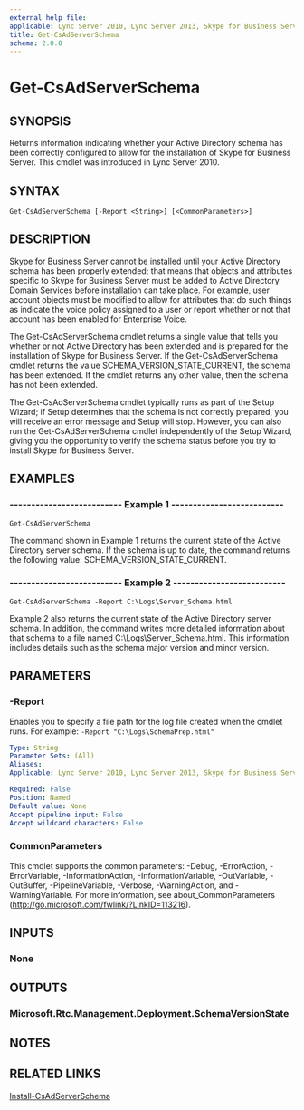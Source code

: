 ```yaml
---
external help file: 
applicable: Lync Server 2010, Lync Server 2013, Skype for Business Server 2015
title: Get-CsAdServerSchema
schema: 2.0.0
---
```


# Get-CsAdServerSchema

## SYNOPSIS
Returns information indicating whether your Active Directory schema has been correctly configured to allow for the installation of Skype for Business Server.
This cmdlet was introduced in Lync Server 2010.


## SYNTAX

```
Get-CsAdServerSchema [-Report <String>] [<CommonParameters>]
```

## DESCRIPTION
Skype for Business Server cannot be installed until your Active Directory schema has been properly extended; that means that objects and attributes specific to Skype for Business Server must be added to Active Directory Domain Services before installation can take place.
For example, user account objects must be modified to allow for attributes that do such things as indicate the voice policy assigned to a user or report whether or not that account has been enabled for Enterprise Voice.

The Get-CsAdServerSchema cmdlet returns a single value that tells you whether or not Active Directory has been extended and is prepared for the installation of Skype for Business Server.
If the Get-CsAdServerSchema cmdlet returns the value SCHEMA_VERSION_STATE_CURRENT, the schema has been extended.
If the cmdlet returns any other value, then the schema has not been extended.

The Get-CsAdServerSchema cmdlet typically runs as part of the Setup Wizard; if Setup determines that the schema is not correctly prepared, you will receive an error message and Setup will stop.
However, you can also run the Get-CsAdServerSchema cmdlet independently of the Setup Wizard, giving you the opportunity to verify the schema status before you try to install Skype for Business Server.

## EXAMPLES

### -------------------------- Example 1 --------------------------
```
Get-CsAdServerSchema
```

The command shown in Example 1 returns the current state of the Active Directory server schema.
If the schema is up to date, the command returns the following value: SCHEMA_VERSION_STATE_CURRENT.

### -------------------------- Example 2 --------------------------
```
Get-CsAdServerSchema -Report C:\Logs\Server_Schema.html
```

Example 2 also returns the current state of the Active Directory server schema.
In addition, the command writes more detailed information about that schema to a file named C:\Logs\Server_Schema.html.
This information includes details such as the schema major version and minor version.


## PARAMETERS

### -Report
Enables you to specify a file path for the log file created when the cmdlet runs.
For example: 
`-Report "C:\Logs\SchemaPrep.html"`

```yaml
Type: String
Parameter Sets: (All)
Aliases: 
Applicable: Lync Server 2010, Lync Server 2013, Skype for Business Server 2015

Required: False
Position: Named
Default value: None
Accept pipeline input: False
Accept wildcard characters: False
```

### CommonParameters
This cmdlet supports the common parameters: -Debug, -ErrorAction, -ErrorVariable, -InformationAction, -InformationVariable, -OutVariable, -OutBuffer, -PipelineVariable, -Verbose, -WarningAction, and -WarningVariable. For more information, see about_CommonParameters (http://go.microsoft.com/fwlink/?LinkID=113216).


## INPUTS

### None


## OUTPUTS

### Microsoft.Rtc.Management.Deployment.SchemaVersionState


## NOTES


## RELATED LINKS

[Install-CsAdServerSchema]()